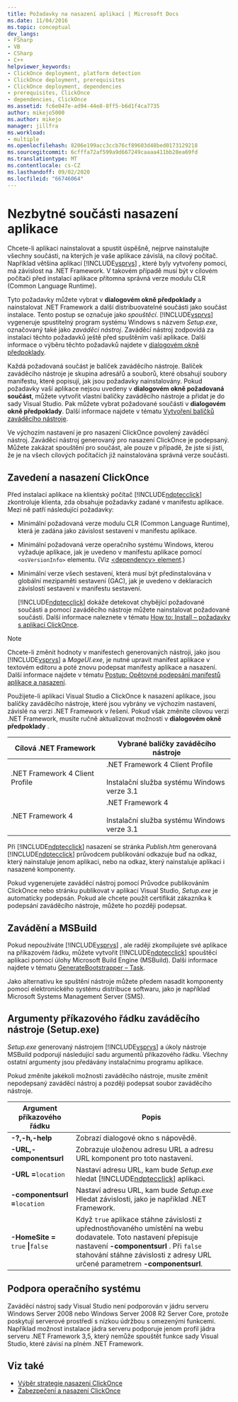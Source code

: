 ```yaml
---
title: Požadavky na nasazení aplikací | Microsoft Docs
ms.date: 11/04/2016
ms.topic: conceptual
dev_langs:
- FSharp
- VB
- CSharp
- C++
helpviewer_keywords:
- ClickOnce deployment, platform detection
- ClickOnce deployment, prerequisites
- ClickOnce deployment, dependencies
- prerequisites, ClickOnce
- dependencies, ClickOnce
ms.assetid: fc6e047e-ad94-44e8-8ff5-b6d1f4ca7735
author: mikejo5000
ms.author: mikejo
manager: jillfra
ms.workload:
- multiple
ms.openlocfilehash: 8206e199acc3ccb76cf89603d48bed0173129218
ms.sourcegitcommit: 6cfffa72af599a9d667249caaaa411bb28ea69fd
ms.translationtype: MT
ms.contentlocale: cs-CZ
ms.lasthandoff: 09/02/2020
ms.locfileid: "66746064"
---
```

# <a name="application-deployment-prerequisites"></a>Nezbytné součásti nasazení aplikace

Chcete-li aplikaci nainstalovat a spustit úspěšně, nejprve nainstalujte všechny součásti, na kterých je vaše aplikace závislá, na cílový počítač. Například většina aplikací [!INCLUDE[vsprvs](../code-quality/includes/vsprvs_md.md)] , které byly vytvořeny pomocí, má závislost na .NET Framework. V takovém případě musí být v cílovém počítači před instalací aplikace přítomna správná verze modulu CLR (Common Language Runtime).

 Tyto požadavky můžete vybrat v **dialogovém okně předpoklady** a nainstalovat .NET Framework a další distribuovatelné součásti jako součást instalace. Tento postup se označuje jako *spouštěcí*. [!INCLUDE[vsprvs](../code-quality/includes/vsprvs_md.md)] vygeneruje spustitelný program systému Windows s názvem *Setup.exe*, označovaný také jako *zaváděcí nástroj*. Zaváděcí nástroj zodpovídá za instalaci těchto požadavků ještě před spuštěním vaší aplikace. Další informace o výběru těchto požadavků najdete v [dialogovém okně předpoklady](../ide/reference/prerequisites-dialog-box.md).

 Každá požadovaná součást je balíček zaváděcího nástroje. Balíček zaváděcího nástroje je skupina adresářů a souborů, které obsahují soubory manifestu, které popisují, jak jsou požadavky nainstalovány. Pokud požadavky vaší aplikace nejsou uvedeny v **dialogovém okně požadovaná součást**, můžete vytvořit vlastní balíčky zaváděcího nástroje a přidat je do sady Visual Studio. Pak můžete vybrat požadované součásti v **dialogovém okně předpoklady**. Další informace najdete v tématu [Vytvoření balíčků zaváděcího nástroje](../deployment/creating-bootstrapper-packages.md).

 Ve výchozím nastavení je pro nasazení ClickOnce povolený zaváděcí nástroj. Zaváděcí nástroj generovaný pro nasazení ClickOnce je podepsaný. Můžete zakázat spouštění pro součást, ale pouze v případě, že jste si jisti, že je na všech cílových počítačích již nainstalována správná verze součásti.

## <a name="bootstrapping-and-clickonce-deployment"></a>Zavedení a nasazení ClickOnce
 Před instalací aplikace na klientský počítač [!INCLUDE[ndptecclick](../deployment/includes/ndptecclick_md.md)] zkontroluje klienta, zda obsahuje požadavky zadané v manifestu aplikace. Mezi ně patří následující požadavky:

- Minimální požadovaná verze modulu CLR (Common Language Runtime), která je zadána jako závislost sestavení v manifestu aplikace.

- Minimální požadovaná verze operačního systému Windows, kterou vyžaduje aplikace, jak je uvedeno v manifestu aplikace pomocí `<osVersionInfo>` elementu. (Viz [ \<dependency> element](../deployment/dependency-element-clickonce-application.md).)

- Minimální verze všech sestavení, která musí být předinstalována v globální mezipaměti sestavení (GAC), jak je uvedeno v deklaracích závislostí sestavení v manifestu sestavení.

  [!INCLUDE[ndptecclick](../deployment/includes/ndptecclick_md.md)] dokáže detekovat chybějící požadované součásti a pomocí zaváděcího nástroje můžete nainstalovat požadované součásti. Další informace naleznete v tématu [How to: Install – požadavky s aplikací ClickOnce](../deployment/how-to-install-prerequisites-with-a-clickonce-application.md).

> [!NOTE]
> Chcete-li změnit hodnoty v manifestech generovaných nástroji, jako jsou [!INCLUDE[vsprvs](../code-quality/includes/vsprvs_md.md)] a *MageUI.exe*, je nutné upravit manifest aplikace v textovém editoru a poté znovu podepsat manifesty aplikace a nasazení. Další informace najdete v tématu [Postup: Opětovné podepsání manifestů aplikace a nasazení](../deployment/how-to-re-sign-application-and-deployment-manifests.md).

 Použijete-li aplikaci Visual Studio a ClickOnce k nasazení aplikace, jsou balíčky zaváděcího nástroje, které jsou vybrány ve výchozím nastavení, závislé na verzi .NET Framework v řešení. Pokud však změníte cílovou verzi .NET Framework, musíte ručně aktualizovat možnosti v **dialogovém okně předpoklady** .

|Cílová .NET Framework|Vybrané balíčky zaváděcího nástroje|
|---------------------------|------------------------------------|
|.NET Framework 4 Client Profile|.NET Framework 4 Client Profile<br /><br /> Instalační služba systému Windows verze 3.1|
|.NET Framework 4|.NET Framework 4<br /><br /> Instalační služba systému Windows verze 3.1|

 Při [!INCLUDE[ndptecclick](../deployment/includes/ndptecclick_md.md)] nasazení se stránka *Publish.htm* generovaná [!INCLUDE[ndptecclick](../deployment/includes/ndptecclick_md.md)] průvodcem publikování odkazuje buď na odkaz, který nainstaluje jenom aplikaci, nebo na odkaz, který nainstaluje aplikaci i nasazené komponenty.

 Pokud vygenerujete zaváděcí nástroj pomocí Průvodce publikováním ClickOnce nebo stránku publikovat v aplikaci Visual Studio, *Setup.exe* je automaticky podepsán. Pokud ale chcete použít certifikát zákazníka k podepsání zaváděcího nástroje, můžete ho později podepsat.

## <a name="bootstrapping-and-msbuild"></a>Zavádění a MSBuild
 Pokud nepoužíváte [!INCLUDE[vsprvs](../code-quality/includes/vsprvs_md.md)] , ale raději zkompilujete své aplikace na příkazovém řádku, můžete vytvořit [!INCLUDE[ndptecclick](../deployment/includes/ndptecclick_md.md)] spouštěcí aplikaci pomocí úlohy Microsoft Build Engine (MSBuild). Další informace najdete v tématu [GenerateBootstrapper – Task](../msbuild/generatebootstrapper-task.md).

 Jako alternativu ke spuštění nástroje můžete předem nasadit komponenty pomocí elektronického systému distribuce softwaru, jako je například Microsoft Systems Management Server (SMS).

## <a name="bootstrapper-setupexe-command-line-arguments"></a>Argumenty příkazového řádku zaváděcího nástroje (Setup.exe)
 *Setup.exe* generovaný nástrojem [!INCLUDE[vsprvs](../code-quality/includes/vsprvs_md.md)] a úkoly nástroje MSBuild podporují následující sadu argumentů příkazového řádku. Všechny ostatní argumenty jsou předávány instalačnímu programu aplikace.

 Pokud změníte jakékoli možnosti zaváděcího nástroje, musíte změnit nepodepsaný zaváděcí nástroj a později podepsat soubor zaváděcího nástroje.

| Argument příkazového řádku | Popis |
| - | - |
| **-?,-h,-help** | Zobrazí dialogové okno s nápovědě. |
| **-URL,-componentsurl** | Zobrazuje uloženou adresu URL a adresu URL komponent pro toto nastavení. |
| **-URL =**`location` | Nastaví adresu URL, kam bude *Setup.exe* hledat [!INCLUDE[ndptecclick](../deployment/includes/ndptecclick_md.md)] aplikaci. |
| **-componentsurl =**`location` | Nastaví adresu URL, kam bude *Setup.exe* Hledat závislosti, jako je například .NET Framework. |
| **-HomeSite =** `true` **&#124;**`false` | Když `true` aplikace stáhne závislosti z upřednostňovaného umístění na webu dodavatele. Toto nastavení přepisuje nastavení **-componentsurl** . Při `false` stahování stáhne závislosti z adresy URL určené parametrem **-componentsurl**. |

## <a name="operating-system-support"></a>Podpora operačního systému
 Zaváděcí nástroj sady Visual Studio není podporován v jádru serveru Windows Server 2008 nebo Windows Server 2008 R2 Server Core, protože poskytují serverové prostředí s nízkou údržbou s omezenými funkcemi. Například možnost instalace jádra serveru podporuje jenom profil jádra serveru .NET Framework 3,5, který nemůže spouštět funkce sady Visual Studio, které závisí na plném .NET Framework.

## <a name="see-also"></a>Viz také
- [Výběr strategie nasazení ClickOnce](../deployment/choosing-a-clickonce-deployment-strategy.md)
- [Zabezpečení a nasazení ClickOnce](../deployment/clickonce-security-and-deployment.md)